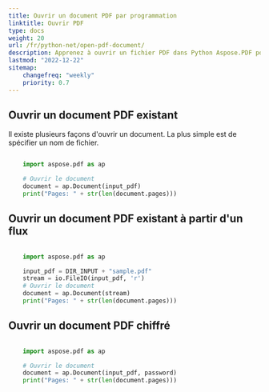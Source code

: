 ```yaml
---
title: Ouvrir un document PDF par programmation
linktitle: Ouvrir PDF
type: docs
weight: 20
url: /fr/python-net/open-pdf-document/
description: Apprenez à ouvrir un fichier PDF dans Python Aspose.PDF pour la bibliothèque Python via .NET. Vous pouvez ouvrir un PDF existant, un document à partir d'un flux et un document PDF chiffré.
lastmod: "2022-12-22"
sitemap:
    changefreq: "weekly"
    priority: 0.7
---
```


## Ouvrir un document PDF existant

Il existe plusieurs façons d'ouvrir un document. La plus simple est de spécifier un nom de fichier.

```python

    import aspose.pdf as ap

    # Ouvrir le document
    document = ap.Document(input_pdf)
    print("Pages: " + str(len(document.pages)))
```

## Ouvrir un document PDF existant à partir d'un flux

```python

    import aspose.pdf as ap

    input_pdf = DIR_INPUT + "sample.pdf"
    stream = io.FileIO(input_pdf, 'r')
    # Ouvrir le document
    document = ap.Document(stream)
    print("Pages: " + str(len(document.pages)))
```

## Ouvrir un document PDF chiffré

```python

    import aspose.pdf as ap

    # Ouvrir le document
    document = ap.Document(input_pdf, password)
    print("Pages: " + str(len(document.pages)))
```